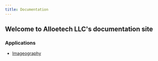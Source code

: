 ```yaml
---
title: Documentation
---
```


## Welcome to Alloetech LLC's documentation site

### Applications

- [Imageography](https://hphothong.github.io/documentation/imageography)
